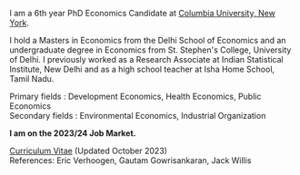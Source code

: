 I am a 6th year PhD Economics Candidate at [Columbia University, New York](https://econ.columbia.edu). 

I hold a Masters in Economics from the Delhi School of Economics and an undergraduate degree in Economics from St. Stephen's College, University of Delhi. I previously worked as a Research Associate at Indian Statistical Institute, New Delhi and as a high school teacher at Isha Home School, Tamil Nadu.  

Primary fields   : Development Economics, Health Economics, Public Economics    
Secondary fields : Environmental Economics, Industrial Organization

**I am on the 2023/24 Job Market.**

[Curriculum Vitae](https://k-utkarsh.github.io/pdf/UK_CV.pdf) (Updated October 2023)  
References: Eric Verhoogen, Gautam Gowrisankaran, Jack Willis
